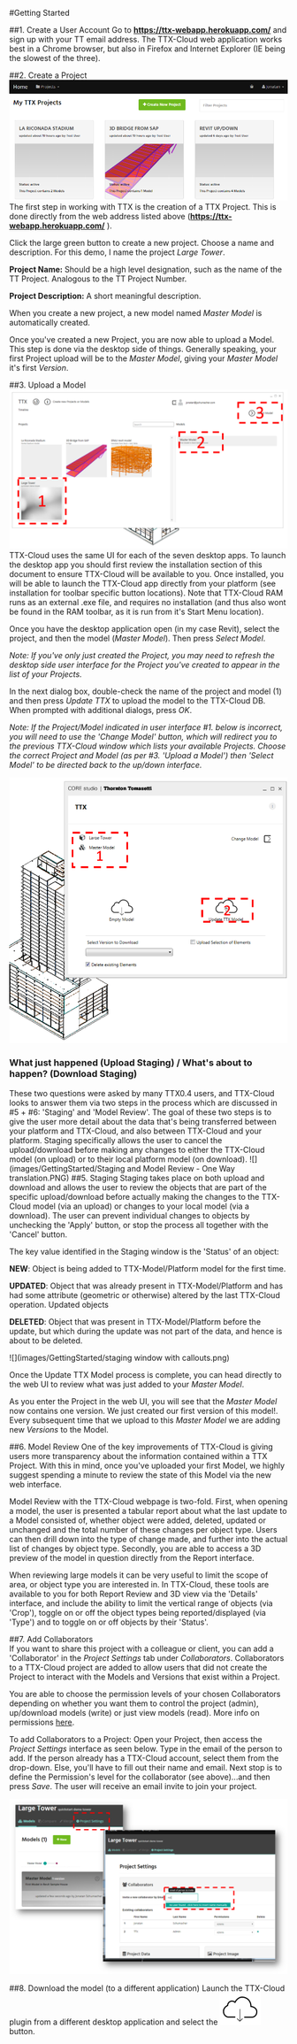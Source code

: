 #Getting Started

##1. Create a User Account
Go to **https://ttx-webapp.herokuapp.com/** and sign up with your TT email address.
The TTX-Cloud web application works best in a Chrome browser, but also in Firefox and Internet Explorer (IE being the slowest of the three).

##2. Create a Project
![](images/GettingStarted/GS_createProject1.PNG)
The first step in working with TTX is the creation of a TTX Project. This is done directly from the web address listed above (**https://ttx-webapp.herokuapp.com/** ).

Click the large green button to create a new project. Choose a name and description. For this demo, I name the project *Large Tower*.

**Project Name:** Should be a high level designation, such as the name of the TT Project. Analogous to the TT Project Number.

**Project Description:** A short meaningful description. 

When you create a new project, a new model named *Master Model* is automatically created.

Once you've created a new Project, you are now able to upload a Model. This step is done via the desktop  side of things. Generally speaking, your first Project upload will be to the *Master Model*, giving your *Master Model* it's first *Version*. 

##3. Upload a Model
![](images/GettingStarted/GS_desktopUI.png)
TTX-Cloud uses the same UI for each of the seven desktop apps. To launch the desktop app you should first review the installation section of this document to ensure TTX-Cloud will be available to you. Once installed, you will be able to launch the TTX-Cloud app directly from your platform (see installation for toolbar specific button locations). Note that TTX-Cloud RAM runs as an external .exe file, and requires no installation (and thus also wont be found in the RAM toolbar, as it is run from it's Start Menu location). 

Once you have the desktop application open (in my case Revit), select the project, and then the model (*Master Model*). Then press *Select Model*.

*Note: If you've only just created the Project, you may need to refresh the desktop side user interface for the Project you've created to appear in the list of your Projects.*

In the next dialog box, double-check the name of the project and model (1) and then press *Update TTX* to upload the model to the TTX-Cloud DB.
When prompted with additional dialogs, press *OK*.

*Note: If the Project/Model indicated in user interface #1. below is incorrect, you will need to use the 'Change Model' button, which will redirect you to the previous TTX-Cloud window which lists your available Projects. Choose the correct Project and Model (as per #3. 'Upload a Model') then 'Select Model' to be directed back to the up/down interface.* 

![](images/GettingStarted/GS_desktopUI2.png)



### What just happened (Upload Staging) / What's about to happen? (Download Staging)

 These two questions were asked by many TTX0.4 users, and TTX-Cloud looks to answer them via two steps in the process which are discussed in #5 + #6: 'Staging' and 'Model Review'. The goal of these two steps is to give the user more detail about the data that's being transferred between your platform and TTX-Cloud, and also between TTX-Cloud and your platform. Staging specifically allows the user to cancel the upload/download before making any changes to either the TTX-Cloud model (on upload) or to their local platform model (on download). 
![](images/GettingStarted/Staging and Model Review - One Way translation.PNG)
##5. Staging
Staging takes place on both upload and download and allows the user to review the objects that are part of the specific upload/download before actually making the changes to the TTX-Cloud model (via an upload) or changes to your local model (via a download). The user can prevent individual changes to objects by unchecking the 'Apply' button, or stop the process all together with the 'Cancel' button. 

The key value identified in the Staging window is the 'Status' of an object: 

**NEW**: Object is being added to TTX-Model/Platform model for the first time.

**UPDATED**: Object that was already present in TTX-Model/Platform and has had some attribute (geometric or otherwise) altered by the last TTX-Cloud operation. Updated objects 

**DELETED**: Object that was present in TTX-Model/Platform before the update, but which during the update was not part of the data, and hence is about to be deleted.  

![](images/GettingStarted/staging window with callouts.png)



Once the Update TTX Model process is complete, you can head directly to the web UI to review what was just added to your *Master Model*.  

As you enter the Project in the web UI, you will see that the *Master Model* now contains one version. We just created our first version of this model!. Every subsequent time that we upload to this *Master Model* we are adding new *Versions* to the Model.  


##6. Model Review 
One of the key improvements of TTX-Cloud is giving users more transparency about the information contained within a TTX Project. With this in mind, once you've uploaded your first Model, we highly suggest spending a minute to review the state of this Model via the new web interface.

Model Review with the TTX-Cloud webpage is two-fold. First, when opening a model, the user is presented a tabular report about what the last update to a Model consisted of, whether object were added, deleted, updated or unchanged and the total number of these changes per object type. Users can then drill down into the type of change made, and further into the actual list of changes by object type. Secondly, you are able to access a 3D preview of the model in question directly from the Report interface. 

When reviewing large models it can be very useful to limit the scope of area, or object type you are interested in. In TTX-Cloud, these tools are available to you for both Report Review and 3D view via the 'Details' interface, and include the ability to limit the vertical range of objects (via 'Crop'), toggle on or off the object types being reported/displayed (via 'Type') and to toggle on or off objects by their 'Status'. 



##7. Add Collaborators  
If you want to share this project with a colleague or client, you can add a 'Collaborator' in the *Project Settings* tab  under *Collaborators*. Collaborators to a TTX-Cloud project are added to allow users that did not create the Project to interact with the Models and Versions that exist within a Project.

You are able to choose the permission levels of your chosen Collaborators depending on whether you want them to control the project (admin), up/download models (write) or just view models (read). More info on permissions [here](the_web_user_interface.md).

To add Collaborators to a Project: Open your Project, then access the *Project Settings* interface as seen below. Type in the email of the person to add. If the person already has a TTX-Cloud account, select them from the drop-down. Else, you'll have to fill out their name and email. Next stop is to define the Permission's level for the collaborator (see above)...and then press *Save*. 
The user will receive an email invite to join your project.


![](images/GettingStarted/GS_Collabs.png)




##8. Download the model (to a different application)
Launch the TTX-Cloud plugin from a different desktop application and select the ![](images/GettingStarted/desktop_download.PNG) button.


